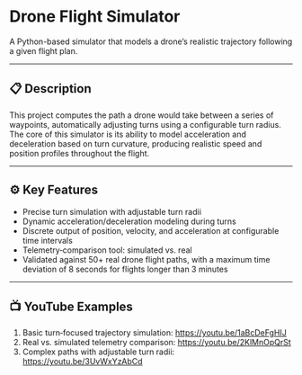 # Drone Flight Simulator

A Python-based simulator that models a drone’s realistic trajectory following a given flight plan.

---

## 📋 Description

This project computes the path a drone would take between a series of waypoints, automatically adjusting turns using a configurable turn radius. The core of this simulator is its ability to model acceleration and deceleration based on turn curvature, producing realistic speed and position profiles throughout the flight.

---

## ⚙️ Key Features

- Precise turn simulation with adjustable turn radii  
- Dynamic acceleration/deceleration modeling during turns  
- Discrete output of position, velocity, and acceleration at configurable time intervals  
- Telemetry‑comparison tool: simulated vs. real  
- Validated against 50+ real drone flight paths, with a maximum time deviation of 8 seconds for flights longer than 3 minutes  

---

## 📺 YouTube Examples

1. Basic turn‑focused trajectory simulation: https://youtu.be/1aBcDeFgHIJ  
2. Real vs. simulated telemetry comparison: https://youtu.be/2KlMnOpQrSt  
3. Complex paths with adjustable turn radii: https://youtu.be/3UvWxYzAbCd
